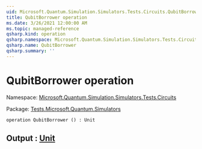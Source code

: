 ```yaml
---
uid: Microsoft.Quantum.Simulation.Simulators.Tests.Circuits.QubitBorrower
title: QubitBorrower operation
ms.date: 3/26/2021 12:00:00 AM
ms.topic: managed-reference
qsharp.kind: operation
qsharp.namespace: Microsoft.Quantum.Simulation.Simulators.Tests.Circuits
qsharp.name: QubitBorrower
qsharp.summary: ''
---
```


# QubitBorrower operation

Namespace: [Microsoft.Quantum.Simulation.Simulators.Tests.Circuits](xref:Microsoft.Quantum.Simulation.Simulators.Tests.Circuits)

Package: [Tests.Microsoft.Quantum.Simulators](https://nuget.org/packages/Tests.Microsoft.Quantum.Simulators)




```qsharp
operation QubitBorrower () : Unit
```


## Output : [Unit](xref:microsoft.quantum.lang-ref.unit)

